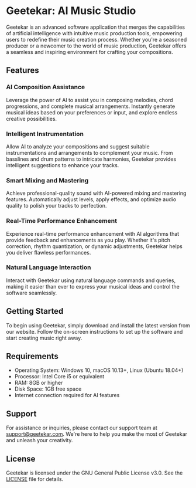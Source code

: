# Geetekar: AI Music Studio

Geetekar is an advanced software application that merges the capabilities of artificial intelligence with intuitive music production tools, empowering users to redefine their music creation process. Whether you're a seasoned producer or a newcomer to the world of music production, Geetekar offers a seamless and inspiring environment for crafting your compositions.

## Features

### AI Composition Assistance

Leverage the power of AI to assist you in composing melodies, chord progressions, and complete musical arrangements. Instantly generate musical ideas based on your preferences or input, and explore endless creative possibilities.

### Intelligent Instrumentation

Allow AI to analyze your compositions and suggest suitable instrumentations and arrangements to complement your music. From basslines and drum patterns to intricate harmonies, Geetekar provides intelligent suggestions to enhance your tracks.

### Smart Mixing and Mastering

Achieve professional-quality sound with AI-powered mixing and mastering features. Automatically adjust levels, apply effects, and optimize audio quality to polish your tracks to perfection.

### Real-Time Performance Enhancement

Experience real-time performance enhancement with AI algorithms that provide feedback and enhancements as you play. Whether it's pitch correction, rhythm quantization, or dynamic adjustments, Geetekar helps you deliver flawless performances.

### Natural Language Interaction

Interact with Geetekar using natural language commands and queries, making it easier than ever to express your musical ideas and control the software seamlessly.

## Getting Started

To begin using Geetekar, simply download and install the latest version from our website. Follow the on-screen instructions to set up the software and start creating music right away.

## Requirements

- Operating System: Windows 10, macOS 10.13+, Linux (Ubuntu 18.04+)
- Processor: Intel Core i5 or equivalent
- RAM: 8GB or higher
- Disk Space: 1GB free space
- Internet connection required for AI features

## Support

For assistance or inquiries, please contact our support team at [support@geetekar.com](mailto:support@geetekar.com). We're here to help you make the most of Geetekar and unleash your creativity.

## License

Geetekar is licensed under the GNU General Public License v3.0. See the [LICENSE](LICENSE) file for details.
